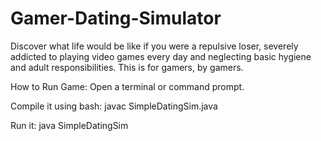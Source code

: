 # Gamer-Dating-Simulator
Discover what life would be like if you were a repulsive loser, severely addicted to playing video games every day and neglecting basic hygiene and adult responsibilities. This is for gamers, by gamers.

How to Run Game:
Open a terminal or command prompt.

Compile it using bash:
javac SimpleDatingSim.java

Run it:
java SimpleDatingSim
